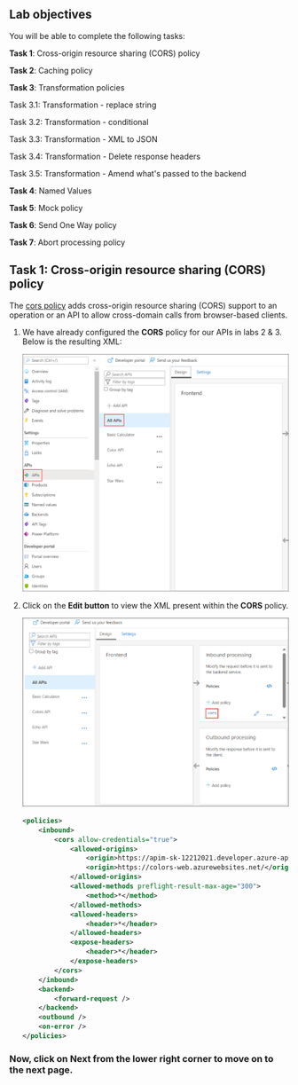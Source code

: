 ## Lab objectives

You will be able to complete the following tasks:

**Task 1**: Cross-origin resource sharing (CORS) policy

**Task 2**: Caching policy

**Task 3**: Transformation policies

Task 3.1: Transformation - replace string

Task 3.2: Transformation - conditional

Task 3.3: Transformation - XML to JSON

Task 3.4: Transformation - Delete response headers

Task 3.5: Transformation - Amend what's passed to the backend

**Task 4**: Named Values

**Task 5**: Mock policy

**Task 6**: Send One Way policy

**Task 7**: Abort processing policy



## Task 1: Cross-origin resource sharing (CORS) policy

The [cors policy](<https://docs.microsoft.com/en-us/azure/api-management/api-management-cross-domain-policies#CORS>) adds cross-origin resource sharing (CORS) support to an operation or an API to allow cross-domain calls from browser-based clients.

1. We have already configured the **CORS** policy for our APIs in labs 2 & 3. Below is the resulting XML:

    ![APIM Policy CORS All APIs](media/08.png)  

1. Click on the **Edit button** to view the XML present within the **CORS** policy.

    ![APIM Policy CORS All APIs](media/all-api1.png)  

    ```xml
    <policies>
        <inbound>
            <cors allow-credentials="true">
                <allowed-origins>
                    <origin>https://apim-sk-12212021.developer.azure-api.net</origin>
                    <origin>https://colors-web.azurewebsites.net/</origin>
                </allowed-origins>
                <allowed-methods preflight-result-max-age="300">
                    <method>*</method>
                </allowed-methods>
                <allowed-headers>
                    <header>*</header>
                </allowed-headers>
                <expose-headers>
                    <header>*</header>
                </expose-headers>
            </cors>
        </inbound>
        <backend>
            <forward-request />
        </backend>
        <outbound />
        <on-error />
    </policies>
    ```

### Now, click on Next from the lower right corner to move on to the next page.
